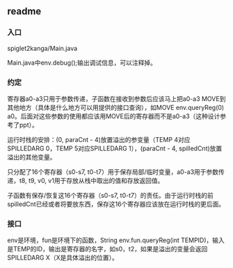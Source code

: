 ## readme
### 入口
spiglet2kanga/Main.java

Main.java中env.debug();输出调试信息，可以注释掉。

### 约定
寄存器a0-a3只用于参数传递，子函数在接收到参数后应该马上把a0-a3 MOVE到其他地方（具体是什么地方可以用提供的接口查询），如MOVE env.queryReg(0) a0。后面对这些参数的使用都应该用MOVE后的寄存器而不是a0-a3（这种设计参考了ppt）。

运行时栈的安排：(0, paraCnt - 4)放置溢出的参变量（TEMP 4对应SPILLEDARG 0，TEMP 5对应SPILLEDARG 1），(paraCnt - 4, spilledCnt)放置溢出的其他变量。

只分配了16个寄存器（s0-s7, t0-t7）用于保存局部/临时变量，a0-a3用于参数传递，t8, t9, v0, v1用于存放从栈中取出的值和存放返回值。

子函数有保存/恢复这16个寄存器（s0-s7, t0-t7）的责任。由于运行时栈的前spilledCnt已经或者将要放东西，保存这16个寄存器应该放在运行时栈的更后面。

### 接口
env是环境，fun是环境下的函数，String env.fun.queryReg(int TEMPID)，输入是TEMP的ID，输出是寄存器的名字，如s0，t2，如果是溢出的变量会返回SPILLEDARG X（X是具体溢出的位置）。